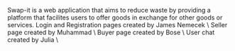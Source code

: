 Swap-it is a web application that aims to reduce waste by providing a platform that facilites users to offer goods in exchange for other goods or services.
Login and Registration pages created by James Nemecek \ 
Seller page created by Muhammad \ 
Buyer page created by Bose \ 
User chat created by Julia \ 

